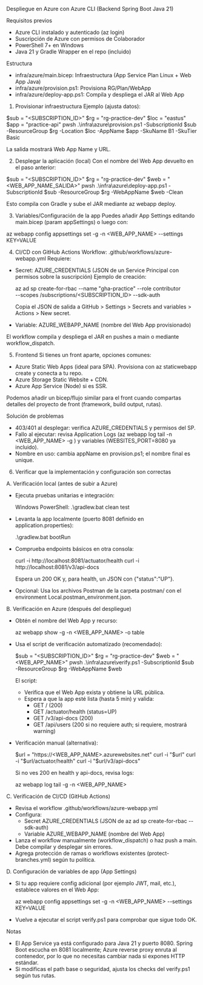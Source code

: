 Despliegue en Azure con Azure CLI (Backend Spring Boot Java 21)

Requisitos previos
- Azure CLI instalado y autenticado (az login)
- Suscripción de Azure con permisos de Colaborador
- PowerShell 7+ en Windows
- Java 21 y Gradle Wrapper en el repo (incluido)

Estructura
- infra/azure/main.bicep: Infraestructura (App Service Plan Linux + Web App Java)
- infra/azure/provision.ps1: Provisiona RG/Plan/WebApp
- infra/azure/deploy-app.ps1: Compila y despliega el JAR al Web App

1) Provisionar infraestructura
Ejemplo (ajusta datos):

  $sub = "<SUBSCRIPTION_ID>"
  $rg  = "rg-practice-dev"
  $loc = "eastus"
  $app = "practice-api"
  pwsh .\infra\azure\provision.ps1 -SubscriptionId $sub -ResourceGroup $rg -Location $loc -AppName $app -SkuName B1 -SkuTier Basic

La salida mostrará Web App Name y URL.

2) Desplegar la aplicación (local)
Con el nombre del Web App devuelto en el paso anterior:

  $sub = "<SUBSCRIPTION_ID>"
  $rg  = "rg-practice-dev"
  $web = "<WEB_APP_NAME_SALIDA>"
  pwsh .\infra\azure\deploy-app.ps1 -SubscriptionId $sub -ResourceGroup $rg -WebAppName $web -Clean

Esto compila con Gradle y sube el JAR mediante az webapp deploy.

3) Variables/Configuración de la app
Puedes añadir App Settings editando main.bicep (param appSettings) o luego con:

  az webapp config appsettings set -g <RG> -n <WEB_APP_NAME> --settings KEY=VALUE

4) CI/CD con GitHub Actions
Workflow: .github/workflows/azure-webapp.yml
Requiere:
- Secret: AZURE_CREDENTIALS (JSON de un Service Principal con permisos sobre la suscripción)
  Ejemplo de creación:

    az ad sp create-for-rbac --name "gha-practice" --role contributor \
      --scopes /subscriptions/<SUBSCRIPTION_ID> --sdk-auth

  Copia el JSON de salida a GitHub > Settings > Secrets and variables > Actions > New secret.
- Variable: AZURE_WEBAPP_NAME (nombre del Web App provisionado)

El workflow compila y despliega el JAR en pushes a main o mediante workflow_dispatch.

5) Frontend
Si tienes un front aparte, opciones comunes:
- Azure Static Web Apps (ideal para SPA). Provisiona con az staticwebapp create y conecta a tu repo.
- Azure Storage Static Website + CDN.
- Azure App Service (Node) si es SSR.

Podemos añadir un bicep/flujo similar para el front cuando compartas detalles del proyecto de front (framework, build output, rutas).

Solución de problemas
- 403/401 al desplegar: verifica AZURE_CREDENTIALS y permisos del SP.
- Fallo al ejecutar: revisa Application Logs (az webapp log tail -n <WEB_APP_NAME> -g <RG>) y variables (WEBSITES_PORT=8080 ya incluido).
- Nombre en uso: cambia appName en provision.ps1; el nombre final es unique.


6) Verificar que la implementación y configuración son correctas

A. Verificación local (antes de subir a Azure)
- Ejecuta pruebas unitarias e integración:

  Windows PowerShell:
    .\gradlew.bat clean test

- Levanta la app localmente (puerto 8081 definido en application.properties):

    .\gradlew.bat bootRun

- Comprueba endpoints básicos en otra consola:

    curl -i http://localhost:8081/actuator/health
    curl -i http://localhost:8081/v3/api-docs

  Espera un 200 OK y, para health, un JSON con {"status":"UP"}.

- Opcional: Usa los archivos Postman de la carpeta postman/ con el environment Local.postman_environment.json.

B. Verificación en Azure (después del despliegue)
- Obtén el nombre del Web App y recurso:

    az webapp show -g <RG> -n <WEB_APP_NAME> -o table

- Usa el script de verificación automatizado (recomendado):

    $sub = "<SUBSCRIPTION_ID>"
    $rg  = "rg-practice-dev"
    $web = "<WEB_APP_NAME>"
    pwsh .\infra\azure\verify.ps1 -SubscriptionId $sub -ResourceGroup $rg -WebAppName $web

  El script:
  - Verifica que el Web App exista y obtiene la URL pública.
  - Espera a que la app esté lista (hasta 5 min) y valida:
    - GET / (200)
    - GET /actuator/health (status=UP)
    - GET /v3/api-docs (200)
    - GET /api/users (200 si no requiere auth; si requiere, mostrará warning)

- Verificación manual (alternativa):

    $url = "https://<WEB_APP_NAME>.azurewebsites.net"
    curl -i "$url"
    curl -i "$url/actuator/health"
    curl -i "$url/v3/api-docs"

  Si no ves 200 en health y api-docs, revisa logs:

    az webapp log tail -g <RG> -n <WEB_APP_NAME>

C. Verificación de CI/CD (GitHub Actions)
- Revisa el workflow .github/workflows/azure-webapp.yml
- Configura:
  - Secret AZURE_CREDENTIALS (JSON de az ad sp create-for-rbac --sdk-auth)
  - Variable AZURE_WEBAPP_NAME (nombre del Web App)
- Lanza el workflow manualmente (workflow_dispatch) o haz push a main. Debe compilar y desplegar sin errores.
- Agrega protección de ramas o workflows existentes (protect-branches.yml) según tu política.

D. Configuración de variables de app (App Settings)
- Si tu app requiere config adicional (por ejemplo JWT, mail, etc.), establece valores en el Web App:

    az webapp config appsettings set -g <RG> -n <WEB_APP_NAME> --settings KEY=VALUE

- Vuelve a ejecutar el script verify.ps1 para comprobar que sigue todo OK.

Notas
- El App Service ya está configurado para Java 21 y puerto 8080. Spring Boot escucha en 8081 localmente; Azure reverse proxy enruta al contenedor, por lo que no necesitas cambiar nada si expones HTTP estándar.
- Si modificas el path base o seguridad, ajusta los checks del verify.ps1 según tus rutas.
